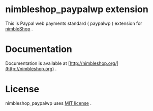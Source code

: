 # nimbleshop_paypalwp extension

This is Paypal web payments standard ( paypalwp ) extension for [nimbleShop](http://www.nimbleshop.com) .

# Documentation

Documentation is available at [http://nimbleshop.org/](http://nimbleshop.org) .

# License

nimbleshop_paypalwp uses [MIT license](http://www.opensource.org/licenses/mit-license.php) .

